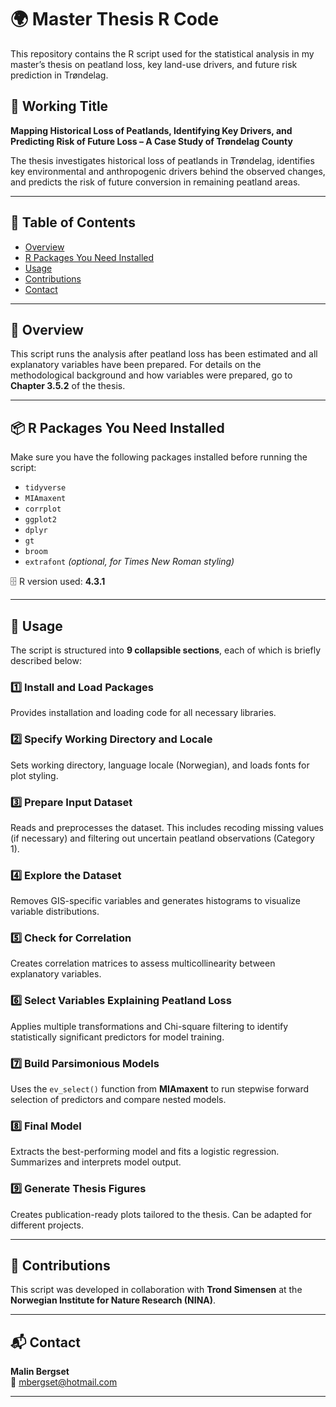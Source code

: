 # 🌍 Master Thesis R Code

This repository contains the R script used for the statistical analysis in my master’s thesis on peatland loss, key land-use drivers, and future risk prediction in Trøndelag.

## 📝 Working Title
**Mapping Historical Loss of Peatlands, Identifying Key Drivers, and Predicting Risk of Future Loss – A Case Study of Trøndelag County**

The thesis investigates historical loss of peatlands in Trøndelag, identifies key environmental and anthropogenic drivers behind the observed changes, and predicts the risk of future conversion in remaining peatland areas.

---

## 📎 Table of Contents
- [Overview](#overview)
- [R Packages You Need Installed](#r-packages-you-need-installed) 
- [Usage](#usage)
- [Contributions](#contributions)
- [Contact](#contact)

---

## 👀 Overview

This script runs the analysis after peatland loss has been estimated and all explanatory variables have been prepared. For details on the methodological background and how variables were prepared, go to **Chapter 3.5.2** of the thesis.

---

## 📦 R Packages You Need Installed

Make sure you have the following packages installed before running the script:

- `tidyverse`
- `MIAmaxent`
- `corrplot`
- `ggplot2`
- `dplyr`
- `gt`
- `broom`
- `extrafont` *(optional, for Times New Roman styling)*

🗄️ R version used: **4.3.1**

---

## 🧮 Usage

The script is structured into **9 collapsible sections**, each of which is briefly described below:

### 1️⃣ Install and Load Packages
Provides installation and loading code for all necessary libraries.

### 2️⃣ Specify Working Directory and Locale
Sets working directory, language locale (Norwegian), and loads fonts for plot styling.

### 3️⃣ Prepare Input Dataset
Reads and preprocesses the dataset. This includes recoding missing values (if necessary) and filtering out uncertain peatland observations (Category 1).

### 4️⃣ Explore the Dataset
Removes GIS-specific variables and generates histograms to visualize variable distributions.

### 5️⃣ Check for Correlation
Creates correlation matrices to assess multicollinearity between explanatory variables.

### 6️⃣ Select Variables Explaining Peatland Loss
Applies multiple transformations and Chi-square filtering to identify statistically significant predictors for model training.

### 7️⃣ Build Parsimonious Models
Uses the `ev_select()` function from **MIAmaxent** to run stepwise forward selection of predictors and compare nested models.

### 8️⃣ Final Model
Extracts the best-performing model and fits a logistic regression. Summarizes and interprets model output.

### 9️⃣ Generate Thesis Figures
Creates publication-ready plots tailored to the thesis. Can be adapted for different projects.

---

## 🤝 Contributions

This script was developed in collaboration with **Trond Simensen** at the **Norwegian Institute for Nature Research (NINA)**.

---

## 📬 Contact

**Malin Bergset**  
📧 [mbergset@hotmail.com](mailto:mbergset@hotmail.com)

---

